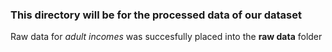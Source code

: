 ### This directory will be for the **processed data** of our dataset

Raw data for *adult incomes* was succesfully placed into the **raw data** folder
